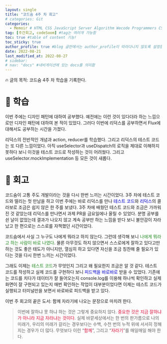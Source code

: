 ```yaml
---
layout: single
title: "코드숨 4주 차 회고"
# categories: Git
categories:
  - Memoir # HTML CSS JavaScript Server Algorithm Wecode Programmers CS vsCode
tag: [주간회고, codeSoom] #tag는 여러개 가능함
toc: true #table of content 기능!
toc_sticky: true
author_profile: true #blog 글안에서는 author_profile이 따라다니지 않도록 설정함
date: 2022-08-21
last_modified_at: 2022-08-27
# sidebar:
# nav: "docs" #네비게이션에 있는 docs를 의미함
---
```

<style>
.red {
  color: crimson;
}

.blue {
  color: mediumblue;
}

.green {
  color: forestgreen;
}
</style>

🔥 글의 목적: 코드숨 4주 차 학습을 기록한다.

# 📌 학습

이번 주에는 디자인 패턴에 대하여 공부했다. 예전에는 이런 것이 있다더라 하는 느낌으로만 디자인 패턴에 대하여 본 적이 있었다. 그러다 이번에 리덕스를 공부하면서 Flux에 대해서도 공부하는 시간을 가졌다.

리덕스의 전반적인 개념과 action, reducer를 학습했다. 그리고 리덕스의 테스트 코드는 또 다른 느낌이었다. 아직 useSelector과 useDispatch의 로직을 제대로 이해하지 못하다 보니 이것을 테스트 코드로 작성하는 것이 어려웠다. 그리고 useSelector.mockImplementation 등 모든 것이 새롭다.

# 📌 회고

코드숨이 고통 주도 개발이라는 것을 다시 한번 느끼는 시간이었다. 3주 차에 테스트 코드와 떨리는 첫 만남을 하고 이번 주에는 바로 리덕스를 만나 <span class="blue">테스트 코드</span>와 <span class="blue">리덕스</span>의 콜라보로 조금은 쉽지 않은 한 주를 보냈다. 3주 차에 배웠던 테스트 코드와 조금은 가까워진 것 같았는데 리덕스를 만나면서 과제 PR을 금요일에나 올릴 수 있었다. 분명 공부를 쉰 날이 없었는데 결과가 나오지 않고 계속 공부만 하는 느낌을 받다 보니 불안감이 자라났고 한 편으로는 스스로를 자책했던 시간이었다.

코드숨에서 사실 그 누구도 나에게 뭐라고 하지 않는다. 그런데 생각해 보니 <span class="green">나에게 뭐라고 하는 사람이 바로 나였다</span>. 물론 아무것도 하지 않으면서 스스로에게 잘하고 있다고만 하는 것도 좋은 태도가 아니지만, 열심히 하고 있다면 자신을 조금 칭찬해 줄 필요가 있다는 것을 다시 한번 느끼는 시간이었다.

그래도 이제는 <span class="green">테스트 코드</span>가 무엇인지 그리고 왜 필요한지 조금은 알 것 같다. 테스트 코드를 작성하고 실제 코드를 구현하다 보니 <span class="blue">피드백을 바로바로</span> 받을 수 있었다. 기존에는 코드를 치다가 데이터가 잘 들어오는지 console.log를 이용해 하나씩 확인하고 실제 화면이 잘 구현되고 있는지 매번 확인하는 작업이 대부분이었다면 이제는 테스트 코드가 실행되고 터미널만을 보면서 바로바로 피드백을 받고 있다.

이번 주 회고의 끝은 도서: 함께 자라기에 나오는 문장으로 마치려 한다. 

> 이번에 잘하냐 못 하냐 하는 것은 그렇게 중요하지 않다. <span class="red">중요한 것은 지금 잘하냐가 아니라 지금 자라냐는 것이다</span>. 실제 바깥세상에서는 한 번의 판가름으로 나의 미래가, 우리의 미래가 갈리는 경우보다는 수백, 수천 번의 누적 위에 서서히 정해지는 경우가 더 많다. 무엇보다 이런 “<span class="red">함께</span>”, 그리고 “<span class="red">자라기</span>”를 매일매일 해야 한다.
>

<!-- ⓵ ⓶ ⓷ ⓸ ⓹ ⓺ ⓻ ⓼ ⓽ ⓾ -->

<!-- ### 2. Link 넣기

```
유형 1: [gunhee's coding blog] : [gunhee's coding blog](https://gunhee-jeong.github.io/)
유형 2: (URL 자동연결) : <https://gunhee-jeong.github.io/>
유형 3: (동일 파일 내 '문단으로 이동') : [1. Header로 이동](###-1-header)

```

유형 1: (설명어를 입력) : [gunhee's coding blog](https://gunhee-jeong.github.io/)
유형 2: (URL 자동연결) : <https://gunhee-jeong.github.io/>
유형 3: (동일 파일 내 '문단으로 이동') : [1. Header로 이동](#1-header)
유형 3의 방법

1. 특수문자를 제거
2. 스페이스는 -로 바꾸고
3. 대문자는 소문자로!
   그래서 ### 1. Header -> #1-header

## Link: [google][https://www.google.com/]

### 3. 수평선

```

---

```

---

### 4. 라인 바꾸기

```

스페이스바를 2번 눌러주면 다음칸으로
이동할 수 있어요!

```

---

스페이스바를 2번 눌러주면
다음칸으로 이동할 수 있어요!

### 5. list 만들기

```

1. 1번
2. 2번
3. 3번

- 순서없는 list
  - 순서없는 list
    - 순서없는 list

```

1. 1번
2. 2번
3. 3번

- 순서없는 list
  - 순서없는 list
    - 순서없는 list

---

### 6. font 관련

```

**진하게** -> 볼드
_기울여서_ -> 이탤릭체
~~취소선~~ -> 취소선

<ul>밑줄넣기</ul> -> 밑줄
<span style="color:red">빨간 글씨</span> -> 글자색
이것이 `인라인` 입니다 -> 인라인 코드
```

**진하게** -> 볼드
_기울여서_ -> 이탤릭체
~~취소선~~ -> 취소선
<u>밑줄넣기</u> -> 밑줄
<span style="color:red">빨간 글씨</span>
이것이 `인라인` 입니다 -> 인라인 코드

---

### 7. 인용구문

```
> coding
>
> > JavaScript
> >
> > > 내가 프짱!
```

> coding
>
> > JavaScript
> >
> > > 내가 프짱!

---

### 8. 이미지 삽입

```
유형1: ('사이즈를 조절' -> HTML 태그 사용) : <img src="https://gunhee-jeong.github.io/assets/images/blogLogo.png" width="400" height="200">
유형2: (이미지 삽입 후 -> 링크 걸기)
[![이미지](https://gunhee-jeong.github.io/assets/images/blogLogo/blogLogo.png)](https://gunhee-jeong.github.io/)
```

유형1: ('사이즈를 조절' -> HTML 태그 사용) : <img src="https://gunhee-jeong.github.io/assets/images/blogLogo.png" width="400" height="200">
유형2: (이미지 삽입 후 -> 링크 걸기)
[![이미지](https://gunhee-jeong.github.io/assets/images/blogLogo.png)](https://gunhee-jeong.github.io/)

### 9. 표 만들기

```
||국어|영어|
| :--- | ---: | :--: |
|건희 | 100점 | 100점
|철수 | 100점 | 100점
```

|      |  국어 | 영어  |
| :--- | ----: | :---: |
| 건희 | 100점 | 100점 |
| 철수 | 100점 | 100점 |

> - header를 넣고 싶은 경우 ---을 사용하고 :을 이용하여 정렬에 사용함!

### 10. 토글 만들기

```
<details>
<summary>여기를 누르세요</summary>
<div markdown="1">
숨겨진 내용
</div>
</details>
```

<details>
<summary>여기를 누르세요</summary>
<div markdown="1">
숨겨진 내용
</div>
</details> -->
